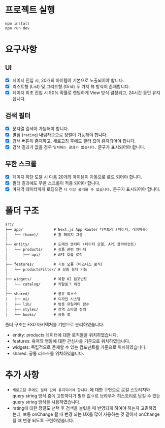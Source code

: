 # 프로젝트 실행

```bash
npm install
npm run dev
```

# 요구사항

## UI

- [x] 페이지 진입 시, 20개의 아이템이 기본으로 노출되어야 합니다.
- [x] 리스트형 (List) 및 그리드형 (Grid) 두 가지 뷰 방식이 존재합니다.
- [x] 페이지 최초 진입 시 50% 확률로 랜덤하게 View 방식 결정되고, 24시간 동안 유지됩니다.

## 검색 필터

- [x] 문자열 검색이 가능해야 합니다.
- [x] 별점 (`rating`) 내림차순으로 정렬이 가능해야 합니다.
- [x] 검색 버튼이 존재하고, 새로고침 후에도 필터 값이 유지되어야 합니다.
- [x] 검색 결과가 없을 경우 `일치하는 결과가 없습니다.` 문구가 표시되어야 합니다.

## 무한 스크롤

- [x] 페이지 하단 도달 시 다음 20개의 아이템이 자동으로 로드 되어야 합니다.
- [x] 필터 결과에도 무한 스크롤이 적용 되어야 합니다.
- [x] 마지막 데이터까지 로딩되면 `더 이상 불러올 수 없습니다.` 문구가 표시되어야 합니다.

# 폴더 구조

```
src/
├── app/              # Next.js App Router 디렉토리 (페이지, 레이아웃)
│   └── (home)/       # 홈 페이지 그룹
│
├── entity/           # 도메인 엔티티 (데이터 모델, API 클라이언트)
│   └── products/     # 상품 관련 엔티티
│       ├── api/      # API 호출 로직
│
├── features/         # 기능 모듈 (비즈니스 로직)
│   └── productsFilter/ # 상품 필터 기능
│
├── widgets/          # 복합 UI 컴포넌트
│   └── catalog/      # 카탈로그 위젯
│
├── shared/           # 공유 리소스
│   ├── ui/           # 디자인 시스템
│   ├── lib/          # 범용 유틸리티 함수
│   ├── styles/       # 전역 스타일 정의
│   └── hooks/        # 공통 훅
```

폴더 구조는 FSD 아키텍쳐를 기반으로 분리하였습니다.

- entity: products 데이터에 대한 로직들을 위치하였습니다.
- features: 유저의 행동에 대한 관심사를 기준으로 위치하였습니다.
- widgets: 독립적으로 존재할 수 있는 컴포넌트를 기준으로 위치하였습니다.
- shared: 공통 리소스를 위치하였습니다.

# 추가 사항

- `새로고침 후에도 필터 값이 유지되어야 합니다.`에 대한 구현으로 로컬 스토리지와 query string 방식 중에 고민하다가 필터 값ㅇ르 브라우저 히스토리로 남길 수 있는 query string 방식을 사용하였습니다.
- rating에 대한 정렬도 선택 후 검색을 눌렀을 때 반영되게 하여야 하는지 고민하였는데, 보통 onChange 될 때 변경 되는 UX를 많이 사용하는 것 같아서 onChange 될 때 변경 되도록 구현하였습니다.
